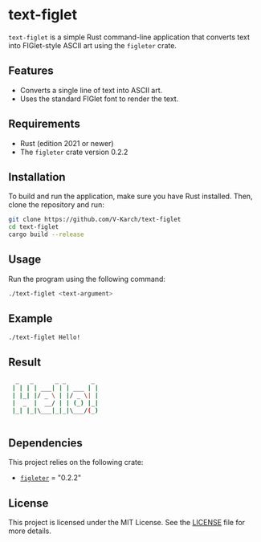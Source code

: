 # text-figlet

`text-figlet` is a simple Rust command-line application that converts text into FIGlet-style ASCII art using the `figleter` crate.

## Features

- Converts a single line of text into ASCII art.
- Uses the standard FIGlet font to render the text.

## Requirements

- Rust (edition 2021 or newer)
- The `figleter` crate version 0.2.2

## Installation

To build and run the application, make sure you have Rust installed. Then, clone the repository and run:

```bash
git clone https://github.com/V-Karch/text-figlet
cd text-figlet
cargo build --release
```

## Usage
Run the program using the following command:
```bash
./text-figlet <text-argument>
```

## Example

```bash
./text-figlet Hello!
```
## Result
```bash
  _   _      _ _       _ 
 | | | | ___| | | ___ | |
 | |_| |/ _ \ | |/ _ \| |
 |  _  |  __/ | | (_) |_|
 |_| |_|\___|_|_|\___/(_)
                         
```

## Dependencies

This project relies on the following crate:
- [`figleter`](https://crates.io/crates/figleter) = "0.2.2"

## License

This project is licensed under the MIT License. See the [LICENSE](LICENSE) file for more details.

